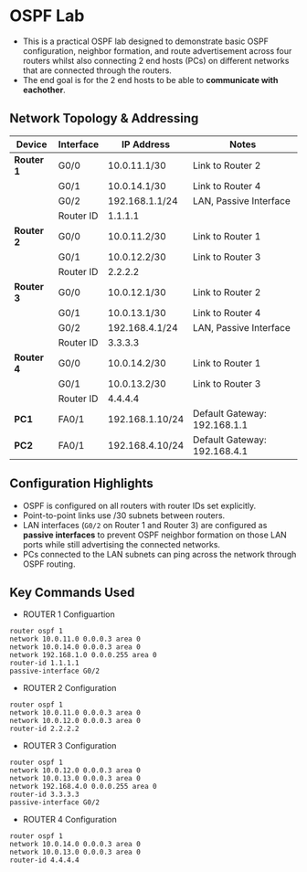 # OSPF Lab

- This is a practical OSPF lab designed to demonstrate basic OSPF configuration, neighbor formation, and route advertisement across four routers whilst 
also connecting 2 end hosts (PCs) on different networks that are connected through the routers. 
- The end goal is for the 2 end hosts to be able to **communicate with eachother**.

## Network Topology & Addressing

| Device   | Interface | IP Address        | Notes             |
|----------|-----------|-------------------|-------------------|
| **Router 1** | G0/0      | 10.0.11.1/30      | Link to Router 2  |
|          | G0/1      | 10.0.14.1/30      | Link to Router 4  |
|          | G0/2      | 192.168.1.1/24    | LAN, Passive Interface |
|          | Router ID | 1.1.1.1           |                   |
| **Router 2** | G0/0      | 10.0.11.2/30      | Link to Router 1  |
|          | G0/1      | 10.0.12.2/30      | Link to Router 3  |
|          | Router ID | 2.2.2.2           |                   |
| **Router 3** | G0/0      | 10.0.12.1/30      | Link to Router 2  |
|          | G0/1      | 10.0.13.1/30      | Link to Router 4  |
|          | G0/2      | 192.168.4.1/24    | LAN, Passive Interface |
|          | Router ID | 3.3.3.3           |                   |
| **Router 4** | G0/0      | 10.0.14.2/30      | Link to Router 1  |
|          | G0/1      | 10.0.13.2/30      | Link to Router 3  |
|          | Router ID | 4.4.4.4           |                   |
| **PC1**  | FA0/1       | 192.168.1.10/24   | Default Gateway: 192.168.1.1 |
| **PC2**  | FA0/1       | 192.168.4.10/24   | Default Gateway: 192.168.4.1 |


##  Configuration Highlights

- OSPF is configured on all routers with router IDs set explicitly.
- Point-to-point links use /30 subnets between routers.
- LAN interfaces (`G0/2` on Router 1 and Router 3) are configured as **passive interfaces** to prevent OSPF neighbor formation on those LAN ports while still advertising the connected networks.
- PCs connected to the LAN subnets can ping across the network through OSPF routing.

## Key Commands Used
- ROUTER 1 Configuartion

```
router ospf 1
network 10.0.11.0 0.0.0.3 area 0
network 10.0.14.0 0.0.0.3 area 0
network 192.168.1.0 0.0.0.255 area 0
router-id 1.1.1.1
passive-interface G0/2
```

- ROUTER 2 Configuration

```
router ospf 1
network 10.0.11.0 0.0.0.3 area 0
network 10.0.12.0 0.0.0.3 area 0
router-id 2.2.2.2
```

- ROUTER 3 Configuration

```
router ospf 1
network 10.0.12.0 0.0.0.3 area 0
network 10.0.13.0 0.0.0.3 area 0
network 192.168.4.0 0.0.0.255 area 0
router-id 3.3.3.3
passive-interface G0/2
```

- ROUTER 4 Configuration

```
router ospf 1
network 10.0.14.0 0.0.0.3 area 0
network 10.0.13.0 0.0.0.3 area 0
router-id 4.4.4.4
```
